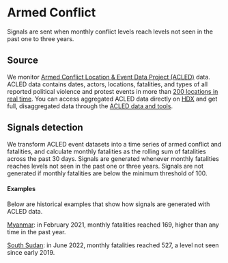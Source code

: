 # Armed Conflict

Signals are sent when monthly conflict levels reach levels not seen in the past one to three years.

## Source

We monitor [Armed Conflict Location & Event Data Project (ACLED)](https://acleddata.com) data. ACLED data contains dates, actors, locations, fatalities, and types of all reported political violence and protest events in more than [200 locations in real time](https://acleddata.com/download/4404/). You can access aggregated ACLED data directly on [HDX](https://data.humdata.org/organization/acled?) and get full, disaggregated data through the [ACLED data and tools](https://acleddata.com/data/).

## Signals detection

We transform ACLED event datasets into a time series of armed conflict and fatalities, and calculate monthly fatalities as the rolling sum of fatalities across the past 30 days. Signals are generated whenever monthly fatalities reaches levels not seen in the past one or three years. Signals are not generated if monthly fatalities are below the minimum threshold of 100.

#### Examples

Below are historical examples that show how signals are generated with ACLED data.

[Myanmar](https://us14.campaign-archive.com/?e=0c9936e61d\&u=ea3f905d50ea939780139789d\&id=3b6173e87a): in February 2021, monthly fatalities reached 169, higher than any time in the past year.

[South Sudan](https://us14.campaign-archive.com/?e=0c9936e61d\&u=ea3f905d50ea939780139789d\&id=171a61325b): in June 2022, monthly fatalities reached 527, a level not seen since early 2019.
